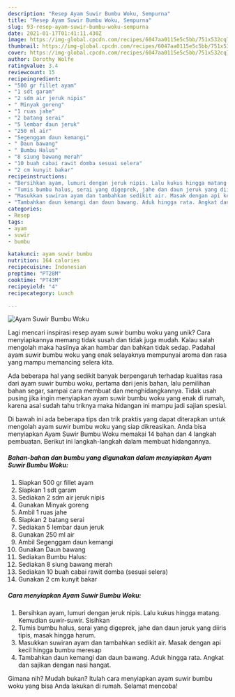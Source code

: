 ```yaml
---
description: "Resep Ayam Suwir Bumbu Woku, Sempurna"
title: "Resep Ayam Suwir Bumbu Woku, Sempurna"
slug: 93-resep-ayam-suwir-bumbu-woku-sempurna
date: 2021-01-17T01:41:11.430Z
image: https://img-global.cpcdn.com/recipes/6047aa0115e5c5bb/751x532cq70/ayam-suwir-bumbu-woku-foto-resep-utama.jpg
thumbnail: https://img-global.cpcdn.com/recipes/6047aa0115e5c5bb/751x532cq70/ayam-suwir-bumbu-woku-foto-resep-utama.jpg
cover: https://img-global.cpcdn.com/recipes/6047aa0115e5c5bb/751x532cq70/ayam-suwir-bumbu-woku-foto-resep-utama.jpg
author: Dorothy Wolfe
ratingvalue: 3.4
reviewcount: 15
recipeingredient:
- "500 gr fillet ayam"
- "1 sdt garam"
- "2 sdm air jeruk nipis"
- " Minyak goreng"
- "1 ruas jahe"
- "2 batang serai"
- "5 lembar daun jeruk"
- "250 ml air"
- "Segenggam daun kemangi"
- " Daun bawang"
- " Bumbu Halus"
- "8 siung bawang merah"
- "10 buah cabai rawit domba sesuai selera"
- "2 cm kunyit bakar"
recipeinstructions:
- "Bersihkan ayam, lumuri dengan jeruk nipis. Lalu kukus hingga matang. Kemudian suwir-suwir. Sisihkan"
- "Tumis bumbu halus, serai yang digeprek, jahe dan daun jeruk yang diiris tipis, masak hingga harum."
- "Masukkan suwiran ayam dan tambahkan sedikit air. Masak dengan api kecil hingga bumbu meresap"
- "Tambahkan daun kemangi dan daun bawang. Aduk hingga rata. Angkat dan sajikan dengan nasi hangat."
categories:
- Resep
tags:
- ayam
- suwir
- bumbu

katakunci: ayam suwir bumbu 
nutrition: 164 calories
recipecuisine: Indonesian
preptime: "PT28M"
cooktime: "PT43M"
recipeyield: "4"
recipecategory: Lunch

---
```



![Ayam Suwir Bumbu Woku](https://img-global.cpcdn.com/recipes/6047aa0115e5c5bb/751x532cq70/ayam-suwir-bumbu-woku-foto-resep-utama.jpg)

Lagi mencari inspirasi resep ayam suwir bumbu woku yang unik? Cara menyiapkannya memang tidak susah dan tidak juga mudah. Kalau salah mengolah maka hasilnya akan hambar dan bahkan tidak sedap. Padahal ayam suwir bumbu woku yang enak selayaknya mempunyai aroma dan rasa yang mampu memancing selera kita.

Ada beberapa hal yang sedikit banyak berpengaruh terhadap kualitas rasa dari ayam suwir bumbu woku, pertama dari jenis bahan, lalu pemilihan bahan segar, sampai cara membuat dan menghidangkannya. Tidak usah pusing jika ingin menyiapkan ayam suwir bumbu woku yang enak di rumah, karena asal sudah tahu triknya maka hidangan ini mampu jadi sajian spesial.




Di bawah ini ada beberapa tips dan trik praktis yang dapat diterapkan untuk mengolah ayam suwir bumbu woku yang siap dikreasikan. Anda bisa menyiapkan Ayam Suwir Bumbu Woku memakai 14 bahan dan 4 langkah pembuatan. Berikut ini langkah-langkah dalam membuat hidangannya.

<!--inarticleads1-->

##### Bahan-bahan dan bumbu yang digunakan dalam menyiapkan Ayam Suwir Bumbu Woku:

1. Siapkan 500 gr fillet ayam
1. Siapkan 1 sdt garam
1. Sediakan 2 sdm air jeruk nipis
1. Gunakan  Minyak goreng
1. Ambil 1 ruas jahe
1. Siapkan 2 batang serai
1. Sediakan 5 lembar daun jeruk
1. Gunakan 250 ml air
1. Ambil Segenggam daun kemangi
1. Gunakan  Daun bawang
1. Sediakan  Bumbu Halus:
1. Sediakan 8 siung bawang merah
1. Sediakan 10 buah cabai rawit domba (sesuai selera)
1. Gunakan 2 cm kunyit bakar




<!--inarticleads2-->

##### Cara menyiapkan Ayam Suwir Bumbu Woku:

1. Bersihkan ayam, lumuri dengan jeruk nipis. Lalu kukus hingga matang. Kemudian suwir-suwir. Sisihkan
1. Tumis bumbu halus, serai yang digeprek, jahe dan daun jeruk yang diiris tipis, masak hingga harum.
1. Masukkan suwiran ayam dan tambahkan sedikit air. Masak dengan api kecil hingga bumbu meresap
1. Tambahkan daun kemangi dan daun bawang. Aduk hingga rata. Angkat dan sajikan dengan nasi hangat.




Gimana nih? Mudah bukan? Itulah cara menyiapkan ayam suwir bumbu woku yang bisa Anda lakukan di rumah. Selamat mencoba!

